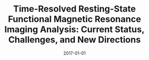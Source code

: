 ---
title: "Time-Resolved Resting-State Functional Magnetic Resonance Imaging Analysis: Current Status, Challenges, and New Directions"
date: 2017-01-01
authors_string: Shella Keilholz, Cesar Caballero-Gaudes, Peter Bandettini, Gustavo Deco, Vince Calhoun
authors:
   - Shella Keilholz
   - Cesar Caballero-Gaudes
   - Peter Bandettini
   - Gustavo Deco
   - Vince Calhoun
author_ids:
   - peter_bandettini
journal: 'Brain Connectivity'
volume: 7
issue: 
pages: 465-481
book_title: ''
publisher: ''
abstract: ""
project_id: 
paper_url: http://online.liebertpub.com/doi/10.1089/brain.2017.0543http://online.liebertpub.com/doi/full-xml/10.1089/brain.2017.0543
doi: 10.1089/brain.2017.0543
data_loc: ''
code_loc: ''
file: '/assets/publications//assets/publications/'
file_name: '/assets/publications/'
type: journal_article
pub_str: ' (2017) Brain Connectivity 7: 465-481'
layout: publication 
---